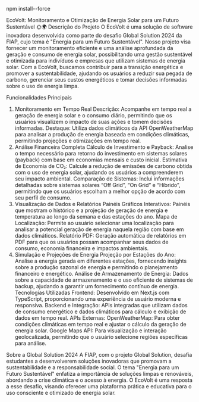 npm install--force


EcoVolt: Monitoramento e Otimização de Energia Solar para um Futuro Sustentável 🌞🌍
Descrição do Projeto
O EcoVolt é uma solução de software inovadora desenvolvida como parte do desafio Global Solution 2024 da FIAP, cujo tema é "Energia para um Futuro Sustentável". Nosso projeto visa fornecer um monitoramento eficiente e uma análise aprofundada da geração e consumo de energia solar, possibilitando uma gestão sustentável e otimizada para indivíduos e empresas que utilizam sistemas de energia solar. Com a EcoVolt, buscamos contribuir para a transição energética e promover a sustentabilidade, ajudando os usuários a reduzir sua pegada de carbono, gerenciar seus custos energéticos e tomar decisões informadas sobre o uso de energia limpa.

Funcionalidades Principais
1. Monitoramento em Tempo Real
Descrição: Acompanhe em tempo real a geração de energia solar e o consumo diário, permitindo que os usuários visualizem o impacto de suas ações e tomem decisões informadas.
Destaque: Utiliza dados climáticos da API OpenWeatherMap para analisar a produção de energia baseada em condições climáticas, permitindo projeções e otimizações em tempo real.
2. Análise Financeira Completa
Cálculo de Investimento e Payback: Analise o tempo necessário para retorno do investimento em sistemas solares (payback) com base em economias mensais e custo inicial.
Estimativa de Economia de CO₂: Calcule a redução de emissões de carbono obtida com o uso de energia solar, ajudando os usuários a compreenderem seu impacto ambiental.
Comparação de Sistemas: Inclui informações detalhadas sobre sistemas solares “Off Grid”, “On Grid” e “Híbrido”, permitindo que os usuários escolham a melhor opção de acordo com seu perfil de consumo.
3. Visualização de Dados e Relatórios
Painéis Gráficos Interativos: Painéis que mostram o histórico e a projeção de geração de energia e temperatura ao longo da semana e das estações do ano.
Mapa de Localização: Permite ao usuário selecionar uma localização para analisar a potencial geração de energia naquela região com base em dados climáticos.
Relatório PDF: Geração automática de relatórios em PDF para que os usuários possam acompanhar seus dados de consumo, economia financeira e impactos ambientais.
4. Simulação e Projeções de Energia
Projeção por Estações do Ano: Analise a energia gerada em diferentes estações, fornecendo insights sobre a produção sazonal de energia e permitindo o planejamento financeiro e energético.
Análise de Armazenamento de Energia: Dados sobre a capacidade de armazenamento e o uso eficiente de sistemas de backup, ajudando a garantir um fornecimento contínuo de energia.
Tecnologias Utilizadas
Frontend: Desenvolvido em Next.js com TypeScript, proporcionando uma experiência de usuário moderna e responsiva.
Backend e Integração: APIs integradas que utilizam dados de consumo energético e dados climáticos para cálculo e exibição de dados em tempo real.
APIs Externas:
OpenWeatherMap: Para obter condições climáticas em tempo real e ajustar o cálculo da geração de energia solar.
Google Maps API: Para visualização e interação geolocalizada, permitindo que o usuário selecione regiões específicas para análise.


Sobre a Global Solution 2024
A FIAP, com o projeto Global Solution, desafia estudantes a desenvolverem soluções inovadoras que promovam a sustentabilidade e a responsabilidade social. O tema "Energia para um Futuro Sustentável" enfatiza a importância de soluções limpas e renováveis, abordando a crise climática e o acesso à energia. O EcoVolt é uma resposta a esse desafio, visando oferecer uma plataforma prática e educativa para o uso consciente e otimizado de energia solar.
